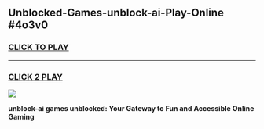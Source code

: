 
## Unblocked-Games-unblock-ai-Play-Online #4o3v0
<h3>
<a href="https://news.freeplayer.one?title=unblock-ai&ref=3">CLICK TO PLAY</a></h3>
<hr>

<h3>
<a href="https://news.freeplayer.one?title=unblock-ai&ref=3">CLICK 2 PLAY</a>
  
</h3>

<a href="https://news.freeplayer.one?title=unblock-ai&ref=3"><img src="https://clearcache.store/games.png"></a>


**unblock-ai games unblocked: Your Gateway to Fun and Accessible Online Gaming**
